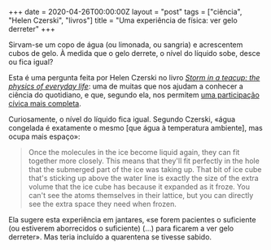 +++
date = 2020-04-26T00:00:00Z
layout = "post"
tags = ["ciência", "Helen Czerski", "livros"]
title = "Uma experiência de física: ver gelo derreter"
+++

Sirvam-se um copo de água (ou limonada, ou sangria) e acrescentem cubos de gelo. À medida que o gelo derrete, o nível do líquido sobe, desce ou fica igual?

Esta é uma pergunta feita por Helen Czerski no livro [_Storm in a teacup: the physics of everyday life_](https://www.bookdepository.com/Storm-Teacup-Helen-Czerski/9781784160753): uma de muitas que nos ajudam a conhecer a ciência do quotidiano, e que, segundo ela, nos permitem [uma participação cívica mais completa](/helen-czerski-e-a-esperança-de-prestar-atenção/).

Curiosamente, o nível do líquido fica igual. Segundo Czerski, «água congelada é exatamente o mesmo [que água à temperatura ambiente], mas ocupa mais espaço»:

>Once the molecules in the ice become liquid again, they can fit together more closely. This means that they'll fit perfectly in the hole that the submerged part of the ice was taking up. That bit of ice cube that's sticking up above the water line is exactly the size of the extra volume that the ice cube has because it expanded as it froze. You can't see the atoms themselves in their lattice, but you can directly see the extra space they need when frozen.

Ela sugere esta experiência em jantares, «se forem pacientes o suficiente (ou estiverem aborrecidos o suficiente) (...) para ficarem a ver gelo derreter». Mas teria incluído a quarentena se tivesse sabido.
